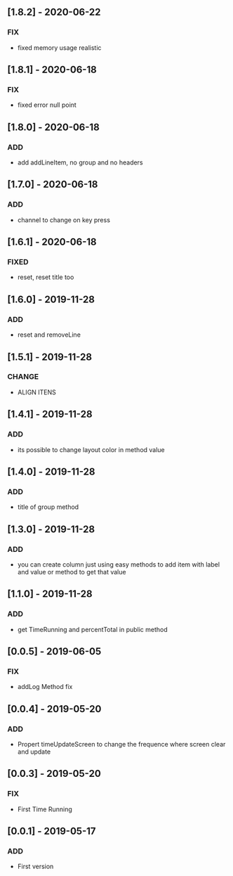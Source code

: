 ## [1.8.2] - 2020-06-22
### FIX
- fixed memory usage realistic

## [1.8.1] - 2020-06-18
### FIX
- fixed error null point


## [1.8.0] - 2020-06-18
### ADD
- add addLineItem, no group and no headers

## [1.7.0] - 2020-06-18
### ADD
- channel to change on key press


## [1.6.1] - 2020-06-18
### FIXED
- reset, reset title too

## [1.6.0] - 2019-11-28
### ADD
- reset and removeLine


## [1.5.1] - 2019-11-28
### CHANGE
- ALIGN ITENS

## [1.4.1] - 2019-11-28
### ADD
- its possible to change layout color in method value


## [1.4.0] - 2019-11-28
### ADD
- title of group method

## [1.3.0] - 2019-11-28
### ADD
- you can create column just using easy methods to add item with label and value or method to get that value

## [1.1.0] - 2019-11-28
### ADD
- get TimeRunning and percentTotal in public method


## [0.0.5] - 2019-06-05
### FIX
- addLog Method fix

## [0.0.4] - 2019-05-20
### ADD
- Propert timeUpdateScreen to change the frequence where screen clear and update

## [0.0.3] - 2019-05-20
### FIX
- First Time Running 

## [0.0.1] - 2019-05-17
### ADD
- First version